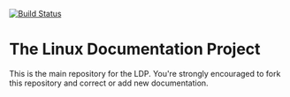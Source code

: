 [![Build Status](https://semaphoreci.com/api/v1/random/ldp/branches/master/badge.svg)](https://semaphoreci.com/random/ldp)

The Linux Documentation Project
===============================

This is the main repository for the LDP. You're strongly encouraged to fork this
repository and correct or add new documentation.
